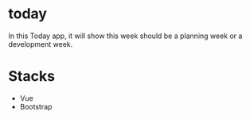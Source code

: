 # today

In this Today app, it will show this week should be a planning week or a development week.

# Stacks

- Vue
- Bootstrap
